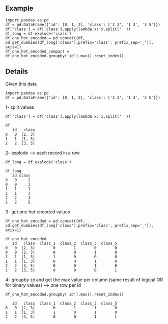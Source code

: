 ## Example
```
import pandas as pd
df = pd.DataFrame({'id': [0, 1, 2], 'class': ['2 3', '1 3', '3 5']})
df['class'] = df['class'].apply(lambda x: x.split(' '))
df_long = df.explode('class')
df_one_hot_encoded = pd.concat([df, pd.get_dummies(df_long['class'],prefix='class', prefix_sep='_')], axis=1)
df_one_hot_encoded_compact = df_one_hot_encoded.groupby('id').max().reset_index()
```

## Details

Given this data

```
import pandas as pd
df = pd.DataFrame({'id': [0, 1, 2], 'class': ['2 3', '1 3', '3 5']})
```

1- split values

```
df['class'] = df['class'].apply(lambda x: x.split(' '))

df
   id   class
0   0  [2, 3]
1   1  [1, 3]
2   2  [3, 5]
```

2- explode --> each record in a row

```
df_long = df.explode('class')

df_long
   id class
0   0     2
0   0     3
1   1     1
1   1     3
2   2     3
2   2     5
```

3- get one hot encoded values

```
df_one_hot_encoded = pd.concat([df, pd.get_dummies(df_long['class'],prefix='class', prefix_sep='_')], axis=1)

df_one_hot_encoded
   id   class  class_1  class_2  class_3  class_5
0   0  [2, 3]        0        1        0        0
0   0  [2, 3]        0        0        1        0
1   1  [1, 3]        1        0        0        0
1   1  [1, 3]        0        0        1        0
2   2  [3, 5]        0        0        1        0
2   2  [3, 5]        0        0        0        1
```

4- groupby `id` and get the max value per column (same result of logical OR for binary values) --> one row per id

```
df_one_hot_encoded.groupby('id').max().reset_index()

   id   class  class_1  class_2  class_3  class_5
0   0  [2, 3]        0        1        1        0
1   1  [1, 3]        1        0        1        0
2   2  [3, 5]        0        0        1        1
```
